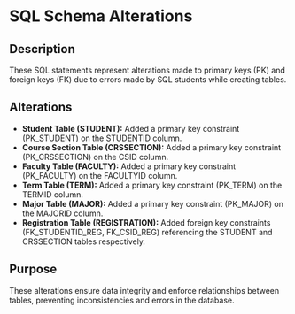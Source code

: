 # SQL Schema Alterations

## Description
These SQL statements represent alterations made to primary keys (PK) and foreign keys (FK) due to errors made by SQL students while creating tables.

## Alterations
- **Student Table (STUDENT):** Added a primary key constraint (PK_STUDENT) on the STUDENTID column.
- **Course Section Table (CRSSECTION):** Added a primary key constraint (PK_CRSSECTION) on the CSID column.
- **Faculty Table (FACULTY):** Added a primary key constraint (PK_FACULTY) on the FACULTYID column.
- **Term Table (TERM):** Added a primary key constraint (PK_TERM) on the TERMID column.
- **Major Table (MAJOR):** Added a primary key constraint (PK_MAJOR) on the MAJORID column.
- **Registration Table (REGISTRATION):** Added foreign key constraints (FK_STUDENTID_REG, FK_CSID_REG) referencing the STUDENT and CRSSECTION tables respectively.

## Purpose
These alterations ensure data integrity and enforce relationships between tables, preventing inconsistencies and errors in the database.

